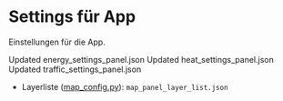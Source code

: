 # Settings für App

Einstellungen für die App.

Updated energy_settings_panel.json
Updated heat_settings_panel.json
Updated traffic_settings_panel.json

- Layerliste ([map_config.py](https://github.com/rl-institut-private/digiplan/blob/dev/digiplan/map/map_config.py)): `map_panel_layer_list.json`
